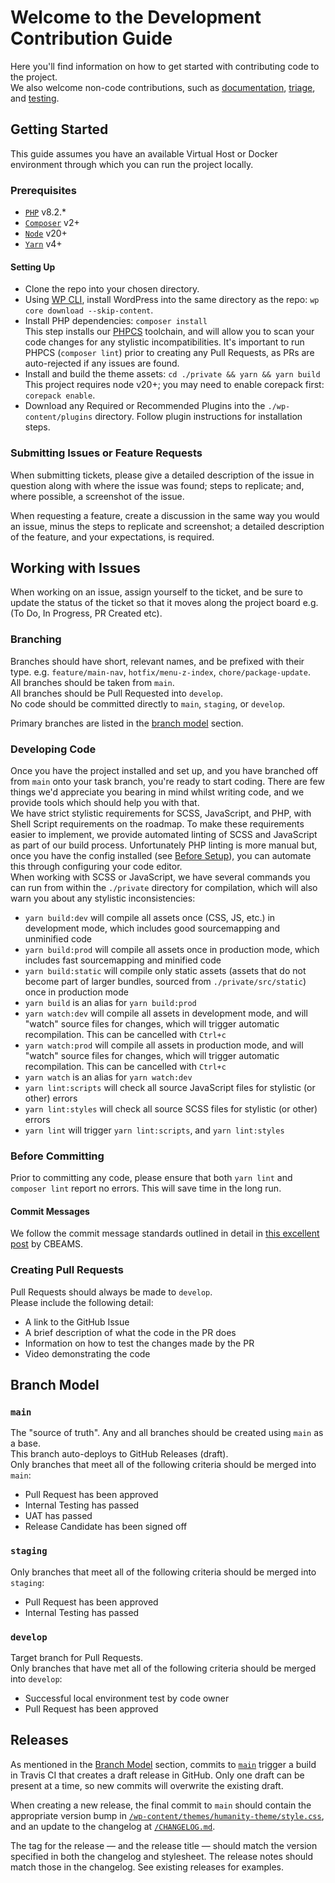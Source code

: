 # Welcome to the Development Contribution Guide
Here you'll find information on how to get started with contributing code to the project.  
We also welcome non-code contributions, such as [documentation](https://github.com/amnestywebsite/humanity-theme/blob/main/docs/contributors/docs.md), [triage](https://github.com/amnestywebsite/humanity-theme/blob/main/docs/contributors/triage.md), and [testing](https://github.com/amnestywebsite/humanity-theme/blob/main/docs/contributors/a11y.md).  

## Getting Started
This guide assumes you have an available Virtual Host or Docker environment through which you can run the project locally.  

### Prerequisites
- [`PHP`](https://www.php.net/) v8.2.*  
- [`Composer`](https://getcomposer.org/) v2+  
- [`Node`](https://nodejs.org/en/) v20+  
- [`Yarn`](https://yarnpkg.com/) v4+  

#### Setting Up
- Clone the repo into your chosen directory.  
- Using [WP CLI](https://developer.wordpress.org/cli/commands/), install WordPress into the same directory as the repo: `wp core download --skip-content`.  
- Install PHP dependencies: `composer install`  
  This step installs our [PHPCS](https://github.com/PHPCSStandards/PHP_CodeSniffer) toolchain, and will allow you to scan your code changes for any stylistic incompatibilities. It's important to run PHPCS (`composer lint`) prior to creating any Pull Requests, as PRs are auto-rejected if any issues are found.  
- Install and build the theme assets: `cd ./private && yarn && yarn build`  
  This project requires node v20+; you may need to enable corepack first: `corepack enable`.  
- Download any Required or Recommended Plugins into the `./wp-content/plugins` directory. Follow plugin instructions for installation steps.  

### Submitting Issues or Feature Requests
When submitting tickets, please give a detailed description of the issue in question along with where the issue was found; steps to replicate; and, where possible, a screenshot of the issue.  

When requesting a feature, create a discussion in the same way you would an issue, minus the steps to replicate and screenshot; a detailed description of the feature, and your expectations, is required.  

## Working with Issues
When working on an issue, assign yourself to the ticket, and be sure to update the status of the ticket so that it moves along the project board e.g. (To Do, In Progress, PR Created etc).  

### Branching
Branches should have short, relevant names, and be prefixed with their type. e.g. `feature/main-nav`, `hotfix/menu-z-index`, `chore/package-update`.  
All branches should be taken from `main`.  
All branches should be Pull Requested into `develop`.  
No code should be committed directly to `main`, `staging`, or `develop`.  

Primary branches are listed in the [branch model](#branch-model) section.  

### Developing Code
Once you have the project installed and set up, and you have branched off from `main` onto your task branch, you're ready to start coding. There are few things we'd appreciate you bearing in mind whilst writing code, and we provide tools which should help you with that.  
We have strict stylistic requirements for SCSS, JavaScript, and PHP, with Shell Script requirements on the roadmap. To make these requirements easier to implement, we provide automated linting of SCSS and JavaScript as part of our build process. Unfortunately PHP linting is more manual but, once you have the config installed (see [Before Setup](#before-setup)), you can automate this through configuring your code editor.  
When working with SCSS or JavaScript, we have several commands you can run from within the `./private` directory for compilation, which will also warn you about any stylistic inconsistencies:  
- `yarn build:dev` will compile all assets once (CSS, JS, etc.) in development mode, which includes good sourcemapping and unminified code  
- `yarn build:prod` will compile all assets once in production mode, which includes fast sourcemapping and minified code  
- `yarn build:static` will compile only static assets (assets that do not become part of larger bundles, sourced from `./private/src/static`) once in production mode  
- `yarn build` is an alias for `yarn build:prod`  
- `yarn watch:dev` will compile all assets in development mode, and will "watch" source files for changes, which will trigger automatic recompilation. This can be cancelled with `Ctrl+c`  
- `yarn watch:prod` will compile all assets in production mode, and will "watch" source files for changes, which will trigger automatic recompilation. This can be cancelled with `Ctrl+c`  
- `yarn watch` is an alias for `yarn watch:dev`  
- `yarn lint:scripts` will check all source JavaScript files for stylistic (or other) errors  
- `yarn lint:styles` will check all source SCSS files for stylistic (or other) errors  
- `yarn lint` will trigger `yarn lint:scripts`, and `yarn lint:styles`  

### Before Committing
Prior to committing any code, please ensure that both `yarn lint` and `composer lint` report no errors. This will save time in the long run.  

#### Commit Messages
We follow the commit message standards outlined in detail in [this excellent post](https://cbea.ms/git-commit/) by CBEAMS.  

### Creating Pull Requests
Pull Requests should always be made to `develop`.  
Please include the following detail:  
- A link to the GitHub Issue  
- A brief description of what the code in the PR does  
- Information on how to test the changes made by the PR  
- Video demonstrating the code  

## Branch Model

### `main`
The "source of truth". Any and all branches should be created using `main` as a base.  
This branch auto-deploys to GitHub Releases (draft).  
Only branches that meet all of the following criteria should be merged into `main`:  
- Pull Request has been approved  
- Internal Testing has passed  
- UAT has passed  
- Release Candidate has been signed off  

### `staging`
Only branches that meet all of the following criteria should be merged into `staging`:  
- Pull Request has been approved  
- Internal Testing has passed  

### `develop`
Target branch for Pull Requests.  
Only branches that have met all of the following criteria should be merged into `develop`:  
- Successful local environment test by code owner  
- Pull Request has been approved  

## Releases

As mentioned in the [Branch Model](#branch-model) section, commits to [`main`](#main) trigger a build in Travis CI that creates a draft release in GitHub. Only one draft can be present at a time, so new commits will overwrite the existing draft.  

When creating a new release, the final commit to `main` should contain the appropriate version bump in [`/wp-content/themes/humanity-theme/style.css`](https://github.com/amnestywebsite/humanity-theme/blob/main/wp-content/themes/humanity-theme/style.css), and an update to the changelog at [`/CHANGELOG.md`](https://github.com/amnestywebsite/humanity-theme/blob/main/CHANGELOG.md).  

The tag for the release — and the release title — should match the version specified in both the changelog and stylesheet. The release notes should match those in the changelog. See existing releases for examples.  
